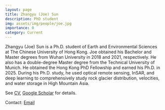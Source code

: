 ```yaml
---
layout: page
title: Zhangyu (Joe) Sun
description: PhD student 
img: assets/img/people/joe.jpg
importance: 0
category: Current
---
```


Zhangyu (Joe) Sun is a Ph.D. student of Earth and Environmental Sciences at The Chinese University of Hong Kong. Joe obtained his Bachelor and Master degrees from Wuhan University in 2018 and 2021, respectively. He also has a double-degree Master degree from the Technical University of Munich. He obtained the Hong Kong PhD Fellowship and earned his Ph.D. in 2025. During his Ph.D. study, he used optical remote sensing, InSAR, and deep learning to comprehensively study rock glacier distribution, velocities, and water storage in High Mountain Asia.

See [CV](/assets/pdf/Joe_CV.pdf), [Google Scholar](https://scholar.google.com/citations?user=fpWO_vEAAAAJ&hl=zh-CN) for details. 

Contact: [Email](mailto:sunzhangyu@link.cuhk.edu.hk)


